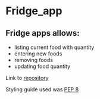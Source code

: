 # Fridge_app


## Fridge apps allows:
- listing current food with quantity
- entering new foods
- removing foods
- updating food quantity

Link to [repository](https://github.com/AndresBo/Fridge_app)

Styling guide used was [PEP 8](https://peps.python.org/pep-0008/)
